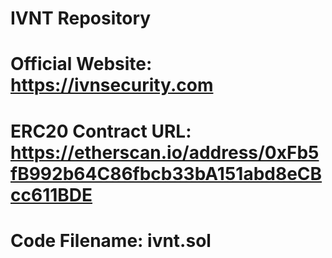 # IVNT Repository
# Official Website: https://ivnsecurity.com
# ERC20 Contract URL: https://etherscan.io/address/0xFb5fB992b64C86fbcb33bA151abd8eCBcc611BDE
# Code Filename: ivnt.sol
